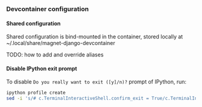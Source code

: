 ### Devcontainer configuration

#### Shared configuration

Shared configuration is bind-mounted in the container, stored locally at ~/.local/share/magnet-django-devcontainer

TODO: how to add and override aliases

#### Disable IPython exit prompt

To disable `Do you really want to exit ([y]/n)?` prompt of IPython, run:
```sh
ipython profile create
sed -i 's/# c.TerminalInteractiveShell.confirm_exit = True/c.TerminalInteractiveShell.confirm_exit = False/' /root/.ipython/profile_default/ipython_config.py
```
